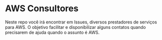 # AWS Consultores

Neste repo você irá encontrar em Issues, diversos prestadores de serviços para AWS. O objetivo facilitar e disponibilizar alguns contatos quando precisarem de ajuda quando o assunto é AWS.
